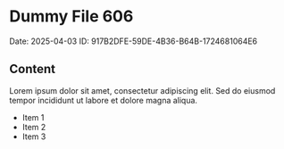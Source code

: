 # Dummy File 606

Date: 2025-04-03
ID: 917B2DFE-59DE-4B36-B64B-1724681064E6

## Content

Lorem ipsum dolor sit amet, consectetur adipiscing elit.
Sed do eiusmod tempor incididunt ut labore et dolore magna aliqua.

* Item 1
* Item 2
* Item 3

